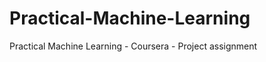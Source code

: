 Practical-Machine-Learning
==========================

Practical Machine Learning - Coursera - Project assignment
